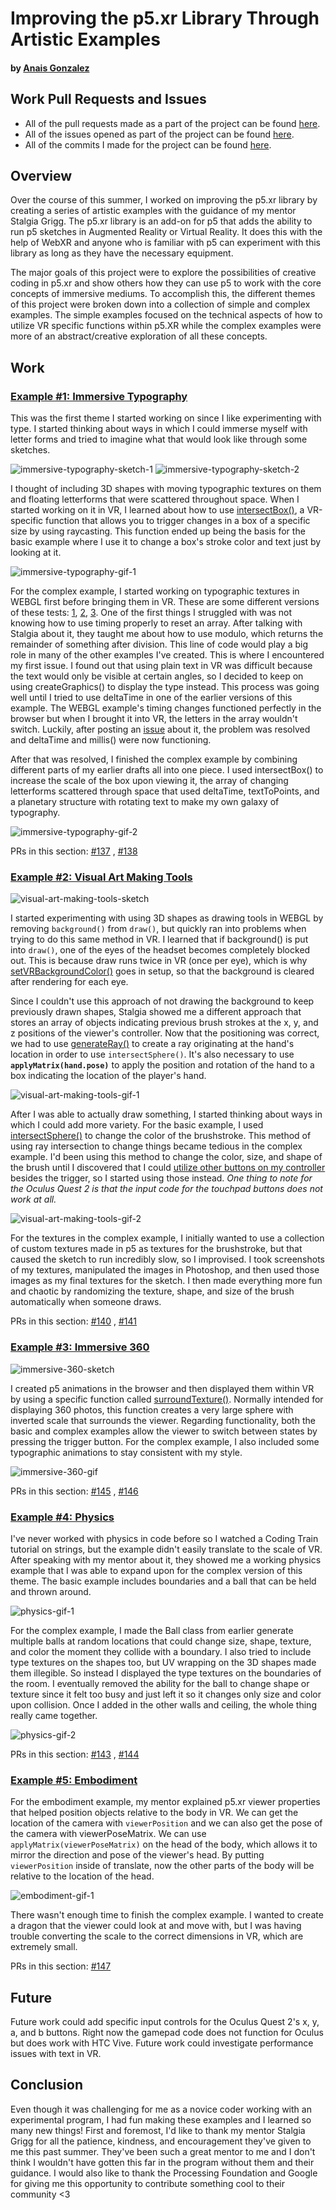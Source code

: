 # Improving the p5.xr Library Through Artistic Examples

#### by [Anais Gonzalez](https://anaisgonzalez.design)



## Work Pull Requests and Issues
  * All of the pull requests made as a part of the project can be found [here](https://github.com/stalgiag/p5.xr/pulls?q=is%3Apr+author%3Aanagondesign+created%3A%3C2021-08-23).
  * All of the issues opened as part of the project can be found [here](https://github.com/stalgiag/p5.xr/issues?q=is%3Aissue+author%3Aanagondesign+created%3A%3C2021-08-23+).
  * All of the commits I made for the project can be found [here](https://github.com/stalgiag/p5.xr/commits?author=anagondesign).



## Overview 
Over the course of this summer, I worked on improving the p5.xr library by creating a series of artistic examples with the guidance of my mentor Stalgia Grigg. The p5.xr library is an add-on for p5 that adds the ability to run p5 sketches in Augmented Reality or Virtual Reality. It does this with the help of WebXR and anyone who is familiar with p5 can experiment with this library as long as they have the necessary equipment. 

The major goals of this project were to explore the possibilities of creative coding in p5.xr and show others how they can use p5 to work with the core concepts of immersive mediums. To accomplish this, the different themes of this project were broken down into a collection of simple and complex examples. The simple examples focused on the technical aspects of how to utilize VR specific functions within p5.XR while the complex examples were more of an abstract/creative exploration of all these concepts. 



## Work

### [Example #1: Immersive Typography](https://github.com/stalgiag/p5.xr/tree/master/examples/immersive-typography)
This was the first theme I started working on since I like experimenting with type. I started thinking about ways in which I could immerse myself with letter forms and tried to imagine what that would look like through some sketches.

![immersive-typography-sketch-1](https://user-images.githubusercontent.com/83731139/130163196-4c37fbfe-95ca-449b-8741-f41697cff63b.jpg)
![immersive-typography-sketch-2](https://user-images.githubusercontent.com/83731139/130163197-7ec096e4-00f4-4962-8e7f-cee00d285e74.jpg)

I thought of including 3D shapes with moving typographic textures on them and floating letterforms that were scattered throughout space. When I started working on it in VR, I learned about how to use [intersectBox()](https://p5xr.org/#/reference/raycasting?id=intersectsbox), a VR-specific function that allows you to trigger changes in a box of a specific size by using raycasting. This function ended up being the basis for the basic example where I use it to change a box's stroke color and text just by looking at it.

![immersive-typography-gif-1](https://user-images.githubusercontent.com/83731139/130161907-ef491b1d-dbce-4d7f-b2c1-647c04ae9c95.gif)

For the complex example, I started working on typographic textures in WEBGL first before bringing them in VR. These are some different versions of these tests: [1](https://editor.p5js.org/agonzal019/sketches/ZTjSOBQ7L), [2](https://editor.p5js.org/agonzal019/sketches/aFxmSlZ2w), [3](https://editor.p5js.org/agonzal019/sketches/PTaRhklbv). One of the first things I struggled with was not knowing how to use timing properly to reset an array. After talking with Stalgia about it, they taught me about how to use modulo, which returns the remainder of something after division. This line of code would play a big role in many of the other examples I've created. This is where I encountered my first issue. I found out that using plain text in VR was difficult because the text would only be visible at certain angles, so I decided to keep on using createGraphics() to display the type instead. This process was going well until I tried to use deltaTime in one of the earlier versions of this example. The WEBGL example's timing changes functioned perfectly in the browser but when I brought it into VR, the letters in the array wouldn't switch. Luckily, after posting an [issue](https://github.com/stalgiag/p5.xr/issues/133) about it, the problem was resolved and deltaTime and millis() were now functioning. 

After that was resolved, I finished the complex example by combining different parts of my earlier drafts all into one piece. I used intersectBox() to increase the scale of the box upon viewing it, the array of changing letterforms scattered through space that used deltaTime, textToPoints, and a planetary structure with rotating text to make my own galaxy of typography.

![immersive-typography-gif-2](https://user-images.githubusercontent.com/83731139/130161915-e75ca7c7-c8e0-419b-9cf1-04bff4281176.gif)

PRs in this section: [#137](https://github.com/stalgiag/p5.xr/pull/137) , [#138](https://github.com/stalgiag/p5.xr/pull/138)



### [Example #2: Visual Art Making Tools](https://github.com/stalgiag/p5.xr/tree/master/examples/visual-art-making-tools)

![visual-art-making-tools-sketch](https://user-images.githubusercontent.com/83731139/130163201-9443f3b4-2a7b-48c6-bc51-cdb708bd53c4.jpg)

I started experimenting with using 3D shapes as drawing tools in WEBGL by removing `background()` from `draw()`, but quickly ran into problems when trying to do this same method in VR. I learned that if background() is put into `draw()`, one of the eyes of the headset becomes completely blocked out. This is because draw runs twice in VR (once per eye), which is why [setVRBackgroundColor()](https://p5xr.org/#/reference/vr?id=setvrbackgroundcolor) goes in setup, so that the background is cleared after rendering for each eye.

Since I couldn't use this approach of not drawing the background to keep previously drawn shapes, Stalgia showed me a different approach that stores an array of objects indicating previous brush strokes at the x, y, and z positions of the viewer's controller. Now that the positioning was correct, we had to use [generateRay()](https://p5xr.org/#/reference/raycasting?id=generateray) to create a ray originating at the hand's location in order to use `intersectSphere()`. It's also necessary to use **`applyMatrix(hand.pose)`** to apply the position and rotation of the hand to a box indicating the location of the player's hand.

![visual-art-making-tools-gif-1](https://user-images.githubusercontent.com/83731139/130161879-d61c1ecb-2000-4310-9794-b11009e46225.gif)

After I was able to actually draw something, I started thinking about ways in which I could add more variety. For the basic example, I used [intersectSphere()](https://p5xr.org/#/reference/raycasting?id=intersectssphere) to change the color of the brushstroke. This method of using ray intersection to change things became tedious in the complex example. I'd been using this method to change the color, size, and shape of the brush until I discovered that I could [utilize other buttons on my controller](https://github.com/stalgiag/p5.xr/blob/master/src/p5xr/core/p5xrInput.js) besides the trigger, so I started using those instead. *One thing to note for the Oculus Quest 2 is that the input code for the touchpad buttons does not work at all.* 

![visual-art-making-tools-gif-2](https://user-images.githubusercontent.com/83731139/130161882-2dd81c55-c823-44b7-bc00-5b98e07a1dac.gif)

For the textures in the complex example, I initially wanted to use a collection of custom textures made in p5 as textures for the brushstroke, but that caused the sketch to run incredibly slow, so I improvised. I took screenshots of my textures, manipulated the images in Photoshop, and then used those images as my final textures for the sketch. I then made everything more fun and chaotic by randomizing the texture, shape, and size of the brush automatically when someone draws. 

PRs in this section: [#140](https://github.com/stalgiag/p5.xr/pull/140) , [#141](https://github.com/stalgiag/p5.xr/pull/141)



### [Example #3: Immersive 360](https://github.com/stalgiag/p5.xr/tree/master/examples/immersive-360)

![immersive-360-sketch](https://user-images.githubusercontent.com/83731139/130163198-e956e189-efae-4a1d-a71b-a2ca36b8f61c.jpg)

I created p5 animations in the browser and then displayed them within VR by using a specific function called [surroundTexture()](https://p5xr.org/#/reference/vr?id=surroundtexture). Normally intended for displaying 360 photos, this function creates a very large sphere with inverted scale that surrounds the viewer. Regarding functionality, both the basic and complex examples allow the viewer to switch between states by pressing the trigger button. For the complex example, I also included some typographic animations to stay consistent with my style.

![immersive-360-gif](https://user-images.githubusercontent.com/83731139/130161902-dbcda386-b55b-4454-8101-f108aa47e89d.gif)

PRs in this section: [#145](https://github.com/stalgiag/p5.xr/pull/145) , [#146](https://github.com/stalgiag/p5.xr/pull/146)



### [Example #4: Physics](https://github.com/stalgiag/p5.xr/tree/master/examples/physics)
I've never worked with physics in code before so I watched a Coding Train tutorial on strings, but the example didn't easily translate to the scale of VR. After speaking with my mentor about it, they showed me a working physics example that I was able to expand upon for the complex version of this theme. The basic example includes boundaries and a ball that can be held and thrown around.

![physics-gif-1](https://user-images.githubusercontent.com/83731139/130161918-e969e700-eea6-46dc-923a-95979775cd6e.gif)

For the complex example, I made the Ball class from earlier generate multiple balls at random locations that could change size, shape, texture, and color the moment they collide with a boundary. I also tried to include type textures on the shapes too, but UV wrapping on the 3D shapes made them illegible. So instead I displayed the type textures on the boundaries of the room. I eventually removed the ability for the ball to change shape or texture since it felt too busy and just left it so it changes only size and color upon collision. Once I added in the other walls and ceiling, the whole thing really came together.

![physics-gif-2](https://user-images.githubusercontent.com/83731139/130161920-9fea2aa4-8e75-458a-9bac-97e67b9ce463.gif)

PRs in this section: [#143](https://github.com/stalgiag/p5.xr/pull/143) , [#144](https://github.com/stalgiag/p5.xr/pull/144)



### [Example #5: Embodiment](https://github.com/stalgiag/p5.xr/pull/147)
For the embodiment example, my mentor explained p5.xr viewer properties that helped position objects relative to the body in VR. We can get the location of the camera with `viewerPosition` and we can also get the pose of the camera with viewerPoseMatrix. We can use `applyMatrix(viewerPoseMatrix)` on the head of the body, which allows it to mirror the direction and pose of the viewer's head. By putting `viewerPosition` inside of translate, now the other parts of the body will be relative to the location of the head.

![embodiment-gif-1](https://user-images.githubusercontent.com/83731139/130161883-66469af7-3e6b-4ab8-bd11-ef92933a9402.gif)

There wasn't enough time to finish the complex example. I wanted to create a dragon that the viewer could look at and move with, but I was having trouble converting the scale to the correct dimensions in VR, which are extremely small.

PRs in this section: [#147](https://github.com/stalgiag/p5.xr/pull/147)




## Future
Future work could add specific input controls for the Oculus Quest 2's x, y, a, and b buttons. Right now the gamepad code does not function for Oculus but does work with HTC Vive.
Future work could investigate performance issues with text in VR.



## Conclusion
Even though it was challenging for me as a novice coder working with an experimental program, I had fun making these examples and I learned so many new things! First and foremost, I'd like to thank my mentor Stalgia Grigg for all the patience, kindness, and encouragement they've given to me this past summer. They've been such a great mentor to me and I don't think I wouldn't have gotten this far in the program without them and their guidance. I would also like to thank the Processing Foundation and Google for giving me this opportunity to contribute something cool to their community <3
